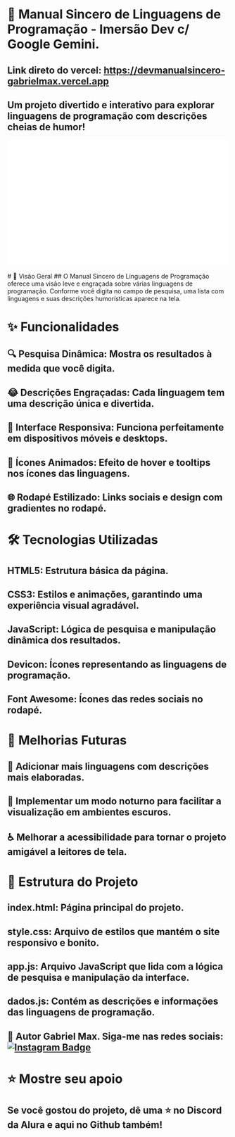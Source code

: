 # 🎨 Manual Sincero de Linguagens de Programação - Imersão Dev c/ Google Gemini.

## Link direto do vercel: https://devmanualsincero-gabrielmax.vercel.app

## Um projeto divertido e interativo para explorar linguagens de programação com descrições cheias de humor!
<p align="center"> <img src="HELLOWORLD.png" width="1000px"> </p>
# 📖 Visão Geral
## O Manual Sincero de Linguagens de Programação oferece uma visão leve e engraçada sobre várias linguagens de programação. Conforme você digita no campo de pesquisa, uma lista com linguagens e suas descrições humorísticas aparece na tela.

# ✨ Funcionalidades
## 🔍 Pesquisa Dinâmica: Mostra os resultados à medida que você digita.
## 😂 Descrições Engraçadas: Cada linguagem tem uma descrição única e divertida.
## 📱 Interface Responsiva: Funciona perfeitamente em dispositivos móveis e desktops.
## 🎨 Ícones Animados: Efeito de hover e tooltips nos ícones das linguagens.
## 🌐 Rodapé Estilizado: Links sociais e design com gradientes no rodapé.

# 🛠️ Tecnologias Utilizadas
## HTML5: Estrutura básica da página.
## CSS3: Estilos e animações, garantindo uma experiência visual agradável.
## JavaScript: Lógica de pesquisa e manipulação dinâmica dos resultados.
## Devicon: Ícones representando as linguagens de programação.
## Font Awesome: Ícones das redes sociais no rodapé.

# 🚀 Melhorias Futuras
## 🔧 Adicionar mais linguagens com descrições mais elaboradas.
## 🌙 Implementar um modo noturno para facilitar a visualização em ambientes escuros.
## ♿ Melhorar a acessibilidade para tornar o projeto amigável a leitores de tela.

# 📂 Estrutura do Projeto
## index.html: Página principal do projeto.
## style.css: Arquivo de estilos que mantém o site responsivo e bonito.
## app.js: Arquivo JavaScript que lida com a lógica de pesquisa e manipulação da interface.
## dados.js: Contém as descrições e informações das linguagens de programação.

## 👤 Autor Gabriel Max.  Siga-me nas redes sociais: [![Instagram Badge](https://img.shields.io/badge/-dev_sololvl-purple?style=flat-square&logo=instagram&logoColor=white&link=https://www.instagram.com/dev_sololvl?utm_source=qr&igsh=Y2ZoaTc2aTV1b2s0)](https://www.instagram.com/dev_sololvl?utm_source=qr&igsh=Y2ZoaTc2aTV1b2s0)

# ⭐️ Mostre seu apoio
## Se você gostou do projeto, dê uma ⭐️ no Discord da Alura e aqui no Github também! 
